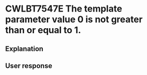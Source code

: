 # CWLBT7547E The template parameter value 0 is not greater than or equal to 1.

## Explanation

## User response